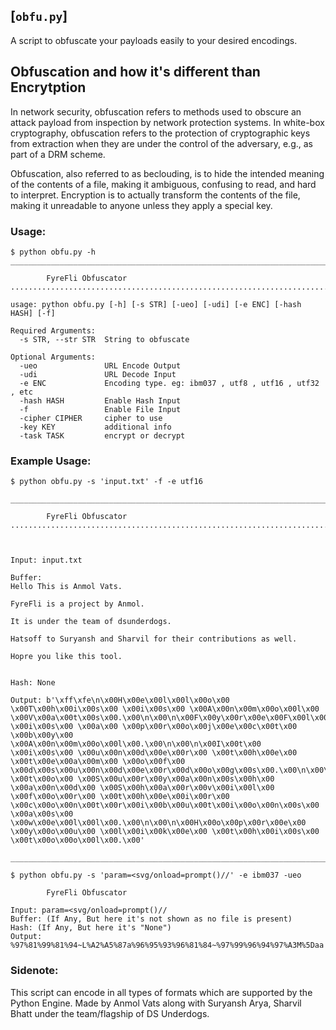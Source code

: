## [`obfu.py`]
 A script to obfuscate your payloads easily to your desired encodings.

## Obfuscation and how it's different than Encrytption

 In network security, obfuscation refers to methods used to obscure an attack payload from inspection by network protection systems. In white-box cryptography, obfuscation refers to the protection of cryptographic keys from extraction when they are under the control of the adversary, e.g., as part of a DRM scheme.

 Obfuscation, also referred to as beclouding, is to hide the intended meaning of the contents of a file, making it ambiguous, confusing to read, and hard to interpret. Encryption is to actually transform the contents of the file, making it unreadable to anyone unless they apply a special key.

### Usage:
```
$ python obfu.py -h                      
______________________________________________________________________________________________________________________________________

        FyreFli Obfuscator
........................................................................................................................................

usage: python obfu.py [-h] [-s STR] [-ueo] [-udi] [-e ENC] [-hash HASH] [-f]

Required Arguments:
  -s STR, --str STR  String to obfuscate

Optional Arguments:
  -ueo               URL Encode Output
  -udi               URL Decode Input
  -e ENC             Encoding type. eg: ibm037 , utf8 , utf16 , utf32 , etc
  -hash HASH         Enable Hash Input
  -f                 Enable File Input
  -cipher CIPHER     cipher to use
  -key KEY           additional info
  -task TASK         encrypt or decrypt

```
### Example Usage:
```
$ python obfu.py -s 'input.txt' -f -e utf16 
```
```
________________________________________________________________________________________________________________________________________

        FyreFli Obfuscator
........................................................................................................................................



Input: input.txt

Buffer: 
Hello This is Anmol Vats.

FyreFli is a project by Anmol.

It is under the team of dsunderdogs.

Hatsoff to Suryansh and Sharvil for their contributions as well.

Hopre you like this tool.


Hash: None

Output: b'\xff\xfe\n\x00H\x00e\x00l\x00l\x00o\x00 \x00T\x00h\x00i\x00s\x00 \x00i\x00s\x00 \x00A\x00n\x00m\x00o\x00l\x00 \x00V\x00a\x00t\x00s\x00.\x00\n\x00\n\x00F\x00y\x00r\x00e\x00F\x00l\x00i\x00 \x00i\x00s\x00 \x00a\x00 \x00p\x00r\x00o\x00j\x00e\x00c\x00t\x00 \x00b\x00y\x00 \x00A\x00n\x00m\x00o\x00l\x00.\x00\n\x00\n\x00I\x00t\x00 \x00i\x00s\x00 \x00u\x00n\x00d\x00e\x00r\x00 \x00t\x00h\x00e\x00 \x00t\x00e\x00a\x00m\x00 \x00o\x00f\x00 \x00d\x00s\x00u\x00n\x00d\x00e\x00r\x00d\x00o\x00g\x00s\x00.\x00\n\x00\n\x00H\x00a\x00t\x00s\x00o\x00f\x00f\x00 \x00t\x00o\x00 \x00S\x00u\x00r\x00y\x00a\x00n\x00s\x00h\x00 \x00a\x00n\x00d\x00 \x00S\x00h\x00a\x00r\x00v\x00i\x00l\x00 \x00f\x00o\x00r\x00 \x00t\x00h\x00e\x00i\x00r\x00 \x00c\x00o\x00n\x00t\x00r\x00i\x00b\x00u\x00t\x00i\x00o\x00n\x00s\x00 \x00a\x00s\x00 \x00w\x00e\x00l\x00l\x00.\x00\n\x00\n\x00H\x00o\x00p\x00r\x00e\x00 \x00y\x00o\x00u\x00 \x00l\x00i\x00k\x00e\x00 \x00t\x00h\x00i\x00s\x00 \x00t\x00o\x00o\x00l\x00.\x00'

_________________________________________________________________________________________________________________________________________

$ python obfu.py -s 'param=<svg/onload=prompt()//' -e ibm037 -ueo
```
```
        FyreFli Obfuscator

Input: param=<svg/onload=prompt()//
Buffer: (If Any, But here it's not shown as no file is present)
Hash: (If Any, But here it's "None")
Output: %97%81%99%81%94~L%A2%A5%87a%96%95%93%96%81%84~%97%99%96%94%97%A3M%5Daa
```

### Sidenote:
This script can encode in all types of formats which are supported by the Python Engine.
Made by Anmol Vats along with Suryansh Arya, Sharvil Bhatt under the team/flagship of DS Underdogs.